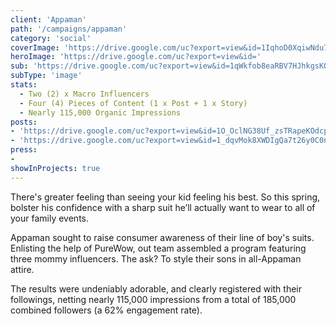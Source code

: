 ```yaml
---
client: 'Appaman'
path: '/campaigns/appaman'
category: 'social'
coverImage: 'https://drive.google.com/uc?export=view&id=1IqhoD0XqiwNdu7G2Vq-sj-pPkBfJSqQM'
heroImage: 'https://drive.google.com/uc?export=view&id='
sub: 'https://drive.google.com/uc?export=view&id=1qWkfob8eaRBV7HJhkgsKQ8ld1JLZ6Byx'
subType: 'image'
stats:
  - Two (2) x Macro Influencers
  - Four (4) Pieces of Content (1 x Post + 1 x Story)
  - Nearly 115,000 Organic Impressions
posts:
- 'https://drive.google.com/uc?export=view&id=1O_OclNG38Uf_zsTRapeKOdcp8SqyBgjW'
- 'https://drive.google.com/uc?export=view&id=1_dqvMok8XWDIgQa7t26y0C0nhrAe__uT'
press:
- 
showInProjects: true
---
```

  
There's greater feeling than seeing your kid feeling his best. So this spring, bolster his confidence with a sharp suit he’ll actually want to wear to all of your family events.

Appaman sought to raise consumer awareness of their line of boy's suits. Enlisting the help of PureWow, out team assembled a program featuring three mommy influencers. The ask? To style their sons in all-Appaman attire.

The results were undeniably adorable, and clearly registered with their followings, netting nearly 115,000 impressions from a total of 185,000 combined followers (a 62% engagement rate).